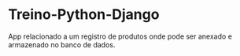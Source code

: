 # Treino-Python-Django
App relacionado a um registro de produtos onde pode ser anexado e armazenado no banco de dados.
